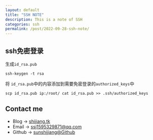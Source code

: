```yaml
---
layout: default
title: "SSH NOTE"
description: This is a note of SSH
categories: ssh
permalink: /post/2022-09-28-ssh-note/
---
```


## ssh免密登录

生成`id_rsa.pub`
```
ssh-keygen -t rsa
```

将 `id_rsa.pub`中的内容添加到需要免密登录的`authorized_keys`中
```
scp id_rsa.pub ip:/root/ cat id_rsa.pub >> .ssh/authorized_keys
```



## Contact me
- Blog -> [shijiang.tk](https://shijiang.tk)
- Email -> <ssj1595329871@qq.com>
- Github -> [sunshijiang@Github](https://github.com/sunshijiang)